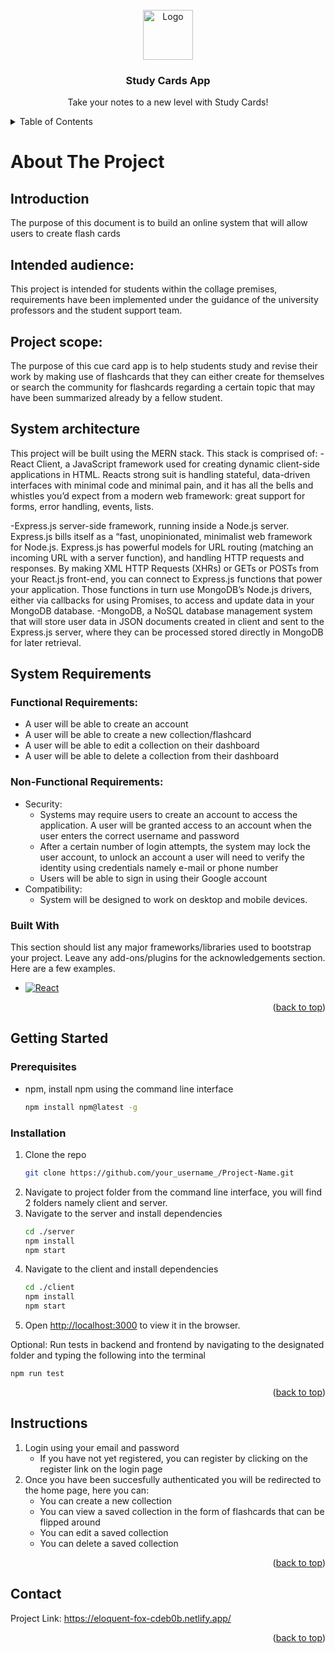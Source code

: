 <div id="top"></div>

<!-- PROJECT LOGO -->
<br />
<div align="center">
  <a href="https://github.com/othneildrew/Best-README-Template">
    <img src="images/logo.png" alt="Logo" width="80" height="80">
  </a>

  <h3 align="center">Study Cards App</h3>

  <p align="center">
    Take your notes to a new level with Study Cards!
    <br />
  </p>
</div>



<!-- TABLE OF CONTENTS -->
<details>
  <summary>Table of Contents</summary>
  <ol>
    <li>
      <a href="#about-the-project">About The Project</a>
      <ul>
        <li><a href="#built-with">Built With</a></li>
      </ul>
    </li>
    <li>
      <a href="#getting-started">Getting Started</a>
      <ul>
        <li><a href="#prerequisites">Prerequisites</a></li>
        <li><a href="#installation">Installation</a></li>
      </ul>
    </li>
    <li><a href="#usage">Usage</a></li>
    <li><a href="#instructions">Instructions</a></li>
    <li><a href="#contact">Contact</a></li>
    <li><a href="#acknowledgments">Acknowledgments</a></li>
  </ol>
</details>



<!-- ABOUT THE PROJECT -->
# About The Project

## Introduction

The purpose of this document is to build an online system that will allow users to create flash cards 

## Intended audience:
This project is intended for students within the collage premises, requirements have been implemented under the guidance of the university professors and the student support team. 

## Project scope:
The purpose of this cue card app is to help students study and revise their work by making use of flashcards that they can either create for themselves or search the community for flashcards regarding a certain topic that may have been summarized already by a fellow student.

## System architecture

This project will be built using the MERN stack. This stack is comprised of:
-React Client, a JavaScript framework used for creating dynamic client-side applications in HTML. Reacts strong suit is handling stateful, data-driven interfaces with minimal code and minimal pain, and it has all the bells and whistles you’d expect from a modern web framework: great support for forms, error handling, events, lists.

-Express.js server-side framework, running inside a Node.js server. Express.js bills itself as a “fast, unopinionated, minimalist web framework for Node.js.
Express.js has powerful models for URL routing (matching an incoming URL with a server function), and handling HTTP requests and responses. By making XML HTTP Requests (XHRs) or GETs or POSTs from your React.js front-end, you can connect to Express.js functions that power your application. Those functions in turn use MongoDB’s Node.js drivers, either via callbacks for using Promises, to access and update data in your MongoDB database.
-MongoDB, a NoSQL database management system that will store user data in JSON documents created in client and sent to the Express.js server, where they can be processed stored directly in MongoDB for later retrieval. 
 
## System Requirements

### Functional Requirements:
<ul>
  <li>A user will be able to create an account</li>
  <li>A user will be able to create a new collection/flashcard</li>
  <li>A user will be able to edit a collection on their dashboard</li>
  <li>A user will be able to delete a collection from their dashboard</li>
</ul>

### Non-Functional Requirements:
<ul>
   <li> Security: 
      <ul>
        <li> Systems may require users to create an account to access the application.
        A user will be granted access to an account when the user enters the correct username and password
        </li>
        <li>After a certain number of login attempts, the system may lock the user account, to unlock an account a user will need to verify the identity using                  credentials namely e-mail or phone number</li>
        <li>Users will be able to sign in using their Google account</li>
      </ul>
   </li>
  <li>Compatibility:
    <ul><li>System will be designed to work on desktop and mobile devices.</li></ul>
  </li>
</ul>

### Built With

This section should list any major frameworks/libraries used to bootstrap your project. Leave any add-ons/plugins for the acknowledgements section. Here are a few examples.

* [![React][React.js]][React-url]


<p align="right">(<a href="#top">back to top</a>)</p>

<!-- GETTING STARTED -->
## Getting Started

### Prerequisites

* npm, install npm using the command line interface
  ```sh
  npm install npm@latest -g
  ```

### Installation

1. Clone the repo
   ```sh
   git clone https://github.com/your_username_/Project-Name.git
   ```
2. Navigate to project folder from the command line interface, you will find 2 folders namely client and server.
3. Navigate to the server and install dependencies
   ```sh
   cd ./server
   npm install
   npm start
   ```
4. Navigate to the client and install dependencies
   ```sh
   cd ./client
   npm install
   npm start
   ```
6. Open [http://localhost:3000](http://localhost:3000) to view it in the browser.

Optional: Run tests in backend and frontend by navigating to the designated folder and typing the following into the terminal
```
npm run test
```

<p align="right">(<a href="#top">back to top</a>)</p>

<!-- INSTRUCTIONS -->
## Instructions
<ol>
<li>Login using your email and password
  <ul>
    <li>If you have not yet registered, you can register by clicking on the register link on the login page</li>
  </ul>
 </li>
<li>Once you have been succesfully authenticated you will be redirected to the home page, here you can:
  <ul>
    <li>You can create a new collection</li>
    <li>You can view a saved collection in the form of flashcards that can be flipped around</li>
    <li>You can edit a saved collection</li>
    <li>You can delete a saved collection</li>
  </ul>
 </li>
</ol>

<p align="right">(<a href="#top">back to top</a>)</p>


<!-- CONTACT -->
## Contact

Project Link: https://eloquent-fox-cdeb0b.netlify.app/

<p align="right">(<a href="#top">back to top</a>)</p>



<!-- MARKDOWN LINKS & IMAGES -->
<!-- https://www.markdownguide.org/basic-syntax/#reference-style-links -->
[contributors-shield]: https://img.shields.io/github/contributors/othneildrew/Best-README-Template.svg?style=for-the-badge
[contributors-url]: https://github.com/othneildrew/Best-README-Template/graphs/contributors
[forks-shield]: https://img.shields.io/github/forks/othneildrew/Best-README-Template.svg?style=for-the-badge
[forks-url]: https://github.com/othneildrew/Best-README-Template/network/members
[stars-shield]: https://img.shields.io/github/stars/othneildrew/Best-README-Template.svg?style=for-the-badge
[stars-url]: https://github.com/othneildrew/Best-README-Template/stargazers
[issues-shield]: https://img.shields.io/github/issues/othneildrew/Best-README-Template.svg?style=for-the-badge
[issues-url]: https://github.com/othneildrew/Best-README-Template/issues
[license-shield]: https://img.shields.io/github/license/othneildrew/Best-README-Template.svg?style=for-the-badge
[license-url]: https://github.com/othneildrew/Best-README-Template/blob/master/LICENSE.txt
[linkedin-shield]: https://img.shields.io/badge/-LinkedIn-black.svg?style=for-the-badge&logo=linkedin&colorB=555
[linkedin-url]: https://linkedin.com/in/othneildrew
[product-screenshot]: images/screenshot.png
[React.js]: https://img.shields.io/badge/React-20232A?style=for-the-badge&logo=react&logoColor=61DAFB
[React-url]: https://reactjs.org/

[Bootstrap.com]: https://img.shields.io/badge/Bootstrap-563D7C?style=for-the-badge&logo=bootstrap&logoColor=white
[Bootstrap-url]: https://getbootstrap.com

